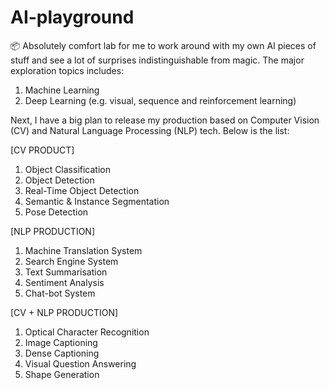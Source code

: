 # AI-playground
📦 Absolutely comfort lab for me to work around with my own AI pieces of stuff and see a lot of surprises indistinguishable from magic. The major exploration topics includes:

1. Machine Learning
2. Deep Learning (e.g. visual, sequence and reinforcement learning)

Next, I have a big plan to release my production based on Computer Vision (CV) and Natural Language Processing (NLP) tech. Below is the list:

[CV PRODUCT]
1. Object Classification
2. Object Detection
3. Real-Time Object Detection
4. Semantic & Instance Segmentation
5. Pose Detection

[NLP PRODUCTION]
1. Machine Translation System
2. Search Engine System
3. Text Summarisation
4. Sentiment Analysis
5. Chat-bot System

[CV + NLP PRODUCTION]
1. Optical Character Recognition
2. Image Captioning
3. Dense Captioning
4. Visual Question Answering
5. Shape Generation
